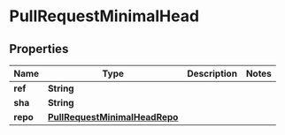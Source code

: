 

# PullRequestMinimalHead


## Properties

| Name | Type | Description | Notes |
|------------ | ------------- | ------------- | -------------|
|**ref** | **String** |  |  |
|**sha** | **String** |  |  |
|**repo** | [**PullRequestMinimalHeadRepo**](PullRequestMinimalHeadRepo.md) |  |  |



